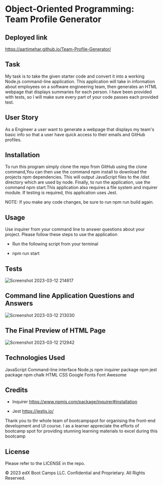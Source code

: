 #  Object-Oriented Programming: Team Profile Generator

## Deployed link 

https://aartimehar.github.io/Team-Profile-Generator/

##  Task

My task is to take the given starter code and convert it into a working Node.js command-line application. This application will take in information about employees on a software engineering team, then generates an HTML webpage that displays summaries for each person. I have been provided with tests, so  I will make sure every part of your code passes each provided test.

## User Story

As a Engineer a user want to generate a webpage that displays my team's basic info so that a user have quick access to their emails and GitHub profiles.

## Installation

To run this program simply clone the repo from GitHub using the clone command,You can then use the command npm install to download the projects npm dependencies. This will output JavaScript files to the /dist directory which are used by node. Finally, to run the application, use the command npm start.This application also requires a file system and inquirer module. If testing is required, this application uses Jest.

NOTE: If you make any code changes, be sure to run npm run build again.

## Usage
Use inquirer from your command line to answer questions about your project.
Please follow these steps to use the application

- Run the following script from your terminal

- npm run start

## Tests

![Screenshot 2023-03-12 214617](https://user-images.githubusercontent.com/113493756/224575408-5a868b51-766f-474f-afc8-7895076f3f98.png)

## Command line Application Questions and Answers 

![Screenshot 2023-03-12 213030](https://user-images.githubusercontent.com/113493756/224575428-685e02de-d410-41c6-a947-d0feb56827b1.png)

## The Final Preview of HTML Page 

![Screenshot 2023-03-12 212942](https://user-images.githubusercontent.com/113493756/224575445-d4b1b186-f59a-4f22-ac82-cc188ac5b556.png)

## Technologies Used

JavaScript
Command-line interface
Node.js
npm inquirer package
npm jest package
npm chalk
HTML
CSS
Google Fonts
Font Awesome

## Credits

- Inquirer 
https://www.npmjs.com/package/inquirer#installation

- Jest https://jestjs.io/

Thank you to thr whole team of bootcampspot for organising the front-end development and UI course. I as a learner appreciate the efforts of bootcamp spot for providing stunning learning materials to excel during this bootcamp

## License
Please refer to the LICENSE in the repo.

© 2023 edX Boot Camps LLC. Confidential and Proprietary. All Rights Reserved.
